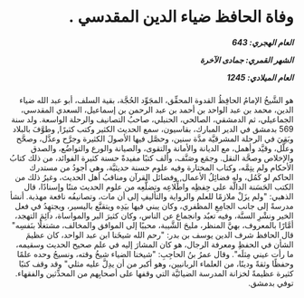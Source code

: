 <h1 dir="rtl">وفاة الحافظ ضياء الدين المقدسي .</h1>

<h5 dir="rtl">العام الهجري:  643

الشهر القمري: جمادى الآخرة

العام الميلادي: 1245</h5>

<p dir="rtl">هو الشَّيخُ الإمامُ الحافِظُ القدوة المحقِّق، المجَوِّد الحُجَّة، بقية السلف، أبو عبد الله ضياء الدين، محمد بن عبد الواحد بن أحمد بن عبد الرحمن بن إسماعيل، السعدي المقدسي، الجماعيلي، ثم الدمشقي، الصالحي، الحنبلي، صاحبُ التصانيف والرحلة الواسعة. ولد سنة 569 بدمشق في الدير المبارك، بقاسيون، سمع الحديث الكثير وكتب كثيرًا, وطوَّفَ بالبلاد وبَقِيَ في الرحلة المشرقيَّة مدَّة سنين، وحصَّل فيها الأصولَ الكثيرة وجرَّح وعدَّل، وصحَّح وعلَّل، وقيَّد وأهمل، مع الديانة والأمانة والتقوى، والصيانة والورع والتواضُع، والصدق والإخلاص وصحَّة النقل. وجمَع وصَنَّف، وألف كتبًا مفيدةً حسنة كثيرة الفوائد، من ذلك كتابُ الأحكام ولم يتِمَّه، وكتاب المختارة وفيه علوم حسنة حديثيَّة، وهي أجودُ من مستدرك الحاكم لو كَمُل، وله فضائِلُ الأعمال, وفضائل القرآن ومناقبُ أهل الحديث، وغيرُ ذلك من الكتب الحَسَنة الدالَّة على حِفظِه واطِّلاعِه وتضلُّعِه من علوم الحديث متنًا وإسنادًا، قال الذهبي: "ولم يزَلْ ملازمًا للعلم والرواية والتأليفِ إلى أن مات، وتصانيفُه نافعة مهذبة. أنشأ مدرسةً إلى جانب الجامِعِ المظفري، وكان يبني فيها بيَدِه ويتقنَّع باليسير، ويجتهِدُ في فعل الخير ونشْرِ السنَّة، وفيه تعبٌد وانجماع عن الناس، وكان كثيرَ البر والمواساة، دائِمَ التهجد، أمَّارًا بالمعروف، بهيَّ المنظر، مليحَ الشَّيبة، محببًا إلى الموافق والمخالف، مشتغلًا بنَفسِه" قال الحافظ شرف الدين يوسف بن بدر: "رحم الله شيخَنا ابن عبد الواحد، كان عظيمَ الشأن في الحفظِ ومعرفة الرجال، هو كان المشارَ إليه في علم صحيح الحديث وسقيمه، ما رأت عيني مِثلَه". وقال عمرُ بنُ الحاجِبِ: "شيخنا الضياء شيخُ وقته، ونسيجُ وحده علمًا وحفظًا وثقةً ودينًا، من العلماء الربانيين، وهو أكبر من أن يدِلَّ عليه مثلي" وقد وقف كتبًا كثيرة عظيمةً لخزانة المدرسة الضيائيَّة التي وقفها على أصحابِهم من المحدِّثين والفقهاء. توفي بدمشق.</p></br>
